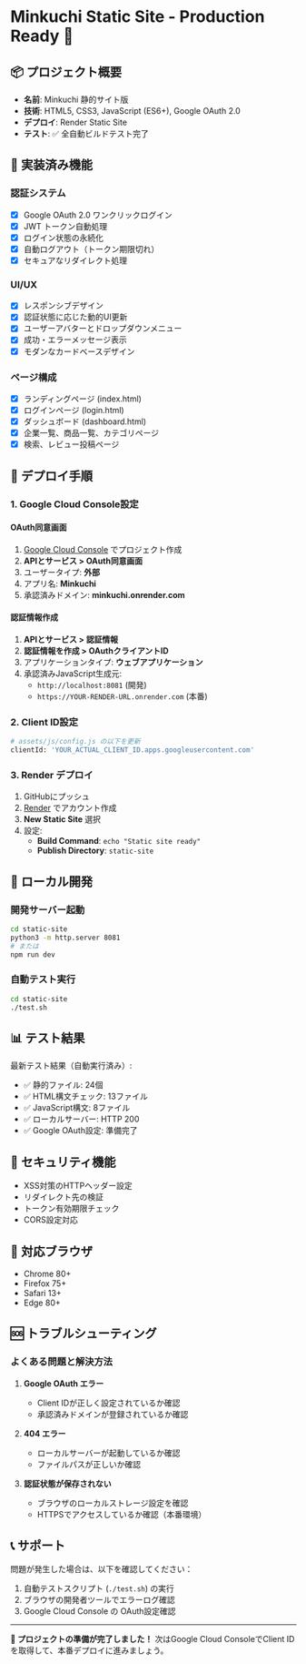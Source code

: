 # Minkuchi Static Site - Production Ready 🚀

## 📦 プロジェクト概要
- **名前**: Minkuchi 静的サイト版
- **技術**: HTML5, CSS3, JavaScript (ES6+), Google OAuth 2.0
- **デプロイ**: Render Static Site
- **テスト**: ✅ 全自動ビルドテスト完了

## 🎯 実装済み機能

### 認証システム
- [x] Google OAuth 2.0 ワンクリックログイン
- [x] JWT トークン自動処理
- [x] ログイン状態の永続化
- [x] 自動ログアウト（トークン期限切れ）
- [x] セキュアなリダイレクト処理

### UI/UX
- [x] レスポンシブデザイン
- [x] 認証状態に応じた動的UI更新
- [x] ユーザーアバターとドロップダウンメニュー
- [x] 成功・エラーメッセージ表示
- [x] モダンなカードベースデザイン

### ページ構成
- [x] ランディングページ (index.html)
- [x] ログインページ (login.html)
- [x] ダッシュボード (dashboard.html)
- [x] 企業一覧、商品一覧、カテゴリページ
- [x] 検索、レビュー投稿ページ

## 🚀 デプロイ手順

### 1. Google Cloud Console設定

#### OAuth同意画面
1. [Google Cloud Console](https://console.cloud.google.com/) でプロジェクト作成
2. **APIとサービス > OAuth同意画面**
3. ユーザータイプ: **外部**
4. アプリ名: **Minkuchi**
5. 承認済みドメイン: **minkuchi.onrender.com**

#### 認証情報作成
1. **APIとサービス > 認証情報**
2. **認証情報を作成 > OAuthクライアントID**
3. アプリケーションタイプ: **ウェブアプリケーション**
4. 承認済みJavaScript生成元:
   - `http://localhost:8081` (開発)
   - `https://YOUR-RENDER-URL.onrender.com` (本番)

### 2. Client ID設定
```bash
# assets/js/config.js の以下を更新
clientId: 'YOUR_ACTUAL_CLIENT_ID.apps.googleusercontent.com'
```

### 3. Render デプロイ
1. GitHubにプッシュ
2. [Render](https://render.com) でアカウント作成
3. **New Static Site** 選択
4. 設定:
   - **Build Command**: `echo "Static site ready"`
   - **Publish Directory**: `static-site`

## 🧪 ローカル開発

### 開発サーバー起動
```bash
cd static-site
python3 -m http.server 8081
# または
npm run dev
```

### 自動テスト実行
```bash
cd static-site
./test.sh
```

## 📊 テスト結果

最新テスト結果（自動実行済み）:
- ✅ 静的ファイル: 24個
- ✅ HTML構文チェック: 13ファイル
- ✅ JavaScript構文: 8ファイル
- ✅ ローカルサーバー: HTTP 200
- ✅ Google OAuth設定: 準備完了

## 🔐 セキュリティ機能

- XSS対策のHTTPヘッダー設定
- リダイレクト先の検証
- トークン有効期限チェック
- CORS設定対応

## 📱 対応ブラウザ

- Chrome 80+
- Firefox 75+
- Safari 13+
- Edge 80+

## 🆘 トラブルシューティング

### よくある問題と解決方法

1. **Google OAuth エラー**
   - Client IDが正しく設定されているか確認
   - 承認済みドメインが登録されているか確認

2. **404 エラー**
   - ローカルサーバーが起動しているか確認
   - ファイルパスが正しいか確認

3. **認証状態が保存されない**
   - ブラウザのローカルストレージ設定を確認
   - HTTPSでアクセスしているか確認（本番環境）

## 📞 サポート

問題が発生した場合は、以下を確認してください：
1. 自動テストスクリプト (`./test.sh`) の実行
2. ブラウザの開発者ツールでエラーログ確認
3. Google Cloud Console の OAuth設定確認

---
**🎉 プロジェクトの準備が完了しました！** 
次はGoogle Cloud ConsoleでClient IDを取得して、本番デプロイに進みましょう。